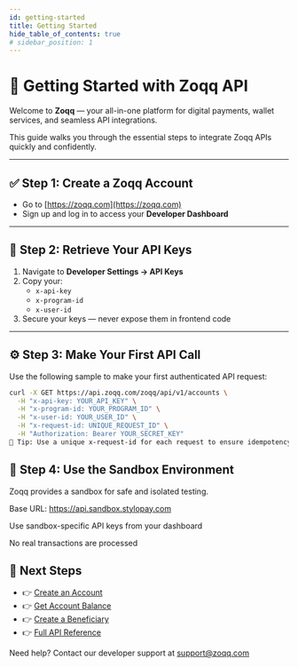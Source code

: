 ```yaml
---
id: getting-started
title: Getting Started
hide_table_of_contents: true
# sidebar_position: 1
---
```


# 🚀 Getting Started with Zoqq API

Welcome to **Zoqq** — your all-in-one platform for digital payments, wallet services, and seamless API integrations.

This guide walks you through the essential steps to integrate Zoqq APIs quickly and confidently.

---

## ✅ Step 1: Create a Zoqq Account

- Go to [https://zoqq.com](https://zoqq.com)
- Sign up and log in to access your **Developer Dashboard**

---

## 🔑 Step 2: Retrieve Your API Keys

1. Navigate to **Developer Settings → API Keys**
2. Copy your:
   - `x-api-key`
   - `x-program-id`
   - `x-user-id`
3. Secure your keys — never expose them in frontend code

---

## ⚙️ Step 3: Make Your First API Call

Use the following sample to make your first authenticated API request:

```bash
curl -X GET https://api.zoqq.com/zoqq/api/v1/accounts \
  -H "x-api-key: YOUR_API_KEY" \
  -H "x-program-id: YOUR_PROGRAM_ID" \
  -H "x-user-id: YOUR_USER_ID" \
  -H "x-request-id: UNIQUE_REQUEST_ID" \
  -H "Authorization: Bearer YOUR_SECRET_KEY"
🧠 Tip: Use a unique x-request-id for each request to ensure idempotency.
```
## 🧪 Step 4: Use the Sandbox Environment
Zoqq provides a sandbox for safe and isolated testing.

Base URL: https://api.sandbox.stylopay.com

Use sandbox-specific API keys from your dashboard

No real transactions are processed

## 📎 Next Steps

- 👉 [Create an Account](api-reference/accounts.md#create-account)
- 👉 [Get Account Balance](api-reference/accounts.md#get-balance)
- 👉 [Create a Beneficiary](api-reference/payout.md#create-beneficiary)
- 👉 [Full API Reference](api-reference/authentication.md)


Need help? Contact our developer support at support@zoqq.com

